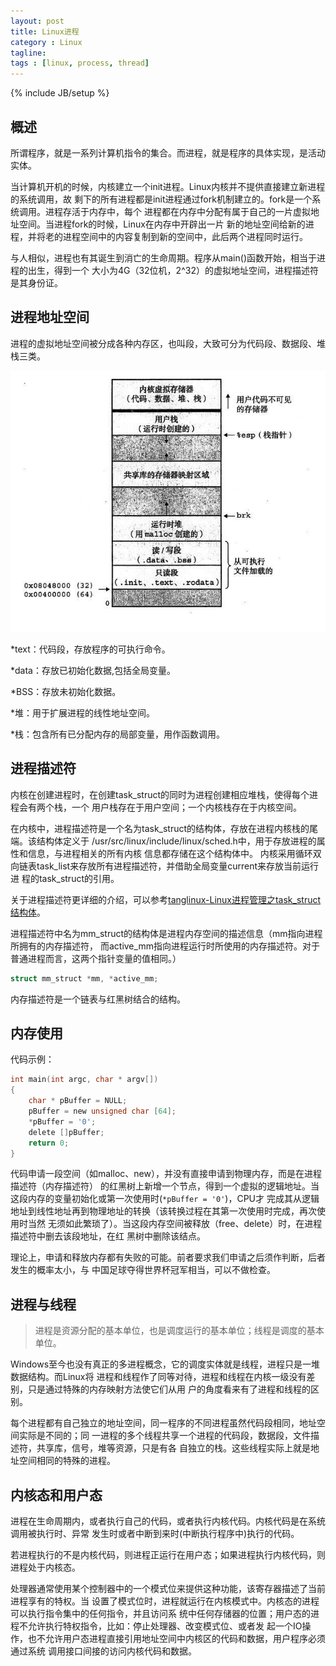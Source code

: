 ```yaml
---
layout: post
title: Linux进程
category : Linux
tagline:
tags : [linux, process, thread]
---
```

{% include JB/setup %}

## 概述

所谓程序，就是一系列计算机指令的集合。而进程，就是程序的具体实现，是活动实体。

当计算机开机的时候，内核建立一个init进程。Linux内核并不提供直接建立新进程的系统调用，故
剩下的所有进程都是init进程通过fork机制建立的。fork是一个系统调用。进程存活于内存中，每个
进程都在内存中分配有属于自己的一片虚拟地址空间。当进程fork的时候，Linux在内存中开辟出一片
新的地址空间给新的进程，并将老的进程空间中的内容复制到新的空间中，此后两个进程同时运行。

与人相似，进程也有其诞生到消亡的生命周期。程序从main()函数开始，相当于进程的出生，得到一个
大小为4G（32位机，2^32）的虚拟地址空间，进程描述符是其身份证。

## 进程地址空间

进程的虚拟地址空间被分成各种内存区，也叫段，大致可分为代码段、数据段、堆栈三类。

![进程地址空间](/resources/pictures/2014-12-07.png)

*text：代码段，存放程序的可执行命令。

*data：存放已初始化数据,包括全局变量。

*BSS：存放未初始化数据。

*堆：用于扩展进程的线性地址空间。

*栈：包含所有已分配内存的局部变量，用作函数调用。

## 进程描述符

内核在创建进程时，在创建task_struct的同时为进程创建相应堆栈，使得每个进程会有两个栈，一个
用户栈存在于用户空间；一个内核栈存在于内核空间。

在内核中，进程描述符是一个名为task_struct的结构体，存放在进程内核栈的尾端。该结构体定义于
/usr/src/linux/include/linux/sched.h中，用于存放进程的属性和信息，与进程相关的所有内核
信息都存储在这个结构体中。
内核采用循环双向链表task_list来存放所有进程描述符，并借助全局变量current来存放当前运行进
程的task_struct的引用。

关于进程描述符更详细的介绍，可以参考[tanglinux-Linux进程管理之task_struct结构体](http://blog.csdn.net/npy_lp/article/details/7292563)。

进程描述符中名为mm_struct的结构体是进程内存空间的描述信息（mm指向进程所拥有的内存描述符，
而active_mm指向进程运行时所使用的内存描述符。对于普通进程而言，这两个指针变量的值相同。）

```c
struct mm_struct *mm, *active_mm;
```
内存描述符是一个链表与红黑树结合的结构。

## 内存使用

代码示例：

```c
int main(int argc, char * argv[])
{
    char * pBuffer = NULL;
    pBuffer = new unsigned char [64];
    *pBuffer = '0';
    delete []pBuffer;
    return 0;
}
```

代码申请一段空间（如malloc、new），并没有直接申请到物理内存，而是在进程描述符（内存描述符）
的红黑树上新增一个节点，得到一个虚拟的逻辑地址。当这段内存的变量初始化或第一次使用时(`*pBuffer = '0'`)，CPU才
完成其从逻辑地址到线性地址再到物理地址的转换（该转换过程在其第一次使用时完成，再次使用时当然
无须如此繁琐了）。当这段内存空间被释放（free、delete）时，在进程描述符中删去该段地址，在红
黑树中删除该结点。

理论上，申请和释放内存都有失败的可能。前者要求我们申请之后须作判断，后者发生的概率太小，与
中国足球夺得世界杯冠军相当，可以不做检查。

## 进程与线程

>进程是资源分配的基本单位，也是调度运行的基本单位；线程是调度的基本单位。

Windows至今也没有真正的多进程概念，它的调度实体就是线程，进程只是一堆数据结构。而Linux将
进程和线程作了同等对待，进程和线程在内核一级没有差别，只是通过特殊的内存映射方法使它们从用
户的角度看来有了进程和线程的区别。

每个进程都有自己独立的地址空间，同一程序的不同进程虽然代码段相同，地址空间实际是不同的；同
一进程的多个线程共享一个进程的代码段，数据段，文件描述符，共享库，信号，堆等资源，只是有各
自独立的栈。这些线程实际上就是地址空间相同的特殊的进程。

## 内核态和用户态

进程在生命周期内，或者执行自己的代码，或者执行内核代码。内核代码是在系统调用被执行时、异常
发生时或者中断到来时(中断执行程序中)执行的代码。

若进程执行的不是内核代码，则进程正运行在用户态；如果进程执行内核代码，则进程处于内核态。

处理器通常使用某个控制器中的一个模式位来提供这种功能，该寄存器描述了当前进程享有的特权。当
设置了模式位时，进程就运行在内核模式中。内核态的进程可以执行指令集中的任何指令，并且访问系
统中任何存储器的位置；用户态的进程不允许执行特权指令，比如：停止处理器、改变模式位、或者发
起一个IO操作，也不允许用户态进程直接引用地址空间中内核区的代码和数据，用户程序必须通过系统
调用接口间接的访问内核代码和数据。
